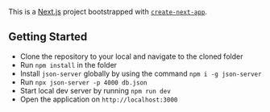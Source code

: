 This is a [Next.js](https://nextjs.org) project bootstrapped with [`create-next-app`](https://nextjs.org/docs/app/api-reference/cli/create-next-app).

## Getting Started

- Clone the repository to your local and navigate to the cloned folder
- Run `npm install` in the folder
- Install `json-server` globally by using the command `npm i -g json-server`
- Run `npx json-server -p 4000 db.json`
- Start local dev server by running `npm run dev`
- Open the application on `http://localhost:3000`
